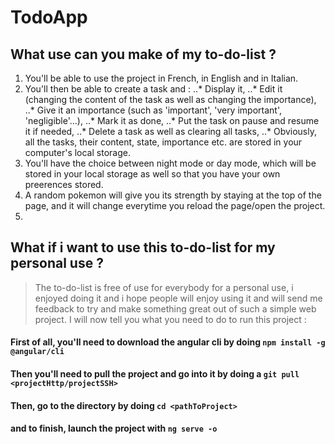 # TodoApp

## What use can you make of my to-do-list ?

1. You'll be able to use the project in French, in English and in Italian.
2. You'll then be able to create a task and :
..* Display it,
..* Edit it (changing the content of the task as well as changing the importance),
..* Give it an importance (such as 'important', 'very important', 'negligible'...),
..* Mark it as done,
..* Put the task on pause and resume it if needed,
..* Delete a task as well as clearing all tasks,
..* Obviously, all the tasks, their content, state, importance etc. are stored in your computer's local storage.
3. You'll have the choice between night mode or day mode, which will be stored in your local storage as well so that you have your own preerences stored.
4. A random pokemon will give you its strength by staying at the top of the page, and it will change everytime you reload the page/open the project.
5. 

## What if i want to use this to-do-list for my personal use ?
> The to-do-list is free of use for everybody for a personal use, i enjoyed doing it and i hope people will enjoy using it and will send me feedback to try and make something great out of such a simple web project.
> I will now tell you what you need to do to run this project :

#### First of all, you'll need to download the angular cli by doing `npm install -g @angular/cli`
#### Then you'll need to pull the project and go into it by doing a `git pull <projectHttp/projectSSH>`
#### Then, go to the directory by doing `cd <pathToProject>`
#### and to finish, launch the project with `ng serve -o`
